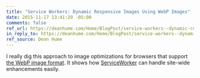 ```yaml
---
title: "Service Workers: Dynamic Responsive Images Using WebP Images"
date: 2015-11-17 13:41:29 -05:00
comments: false
ref_url: https://deanhume.com/Home/BlogPost/service-workers--dynamic-responsive-images-using-webp-images/10132/
in_reply_to: https://deanhume.com/Home/BlogPost/service-workers--dynamic-responsive-images-using-webp-images/10132/
ref_source: Dean Hume
---
```


I really dig this approach to image optimizations for browsers that support [the WebP image format](https://developers.google.com/speed/webp/). It shows how [ServiceWorker](https://slightlyoff.github.io/ServiceWorker/spec/service_worker_1/index.html) can handle site-wide enhancements easily.